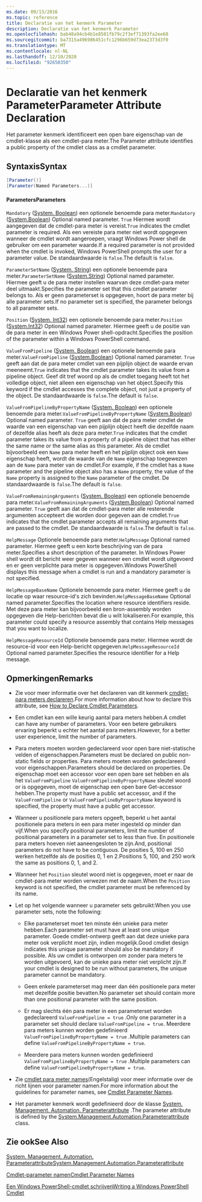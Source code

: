 ```yaml
---
ms.date: 09/13/2016
ms.topic: reference
title: Declaratie van het kenmerk Parameter
description: Declaratie van het kenmerk Parameter
ms.openlocfilehash: bab48a94cb4b1e8501fb79c2f3ef71393fa2ee68
ms.sourcegitcommit: ba7315a496986451cfc1296b659d73ea2373d3f0
ms.translationtype: MT
ms.contentlocale: nl-NL
ms.lasthandoff: 12/10/2020
ms.locfileid: "92650350"
---
```

# <a name="parameter-attribute-declaration"></a><span data-ttu-id="f8d55-103">Declaratie van het kenmerk Parameter</span><span class="sxs-lookup"><span data-stu-id="f8d55-103">Parameter Attribute Declaration</span></span>

<span data-ttu-id="f8d55-104">Het parameter kenmerk identificeert een open bare eigenschap van de cmdlet-klasse als een cmdlet-para meter.</span><span class="sxs-lookup"><span data-stu-id="f8d55-104">The Parameter attribute identifies a public property of the cmdlet class as a cmdlet parameter.</span></span>

## <a name="syntax"></a><span data-ttu-id="f8d55-105">Syntaxis</span><span class="sxs-lookup"><span data-stu-id="f8d55-105">Syntax</span></span>

```csharp
[Parameter()]
[Parameter(Named Parameters...)]
```

#### <a name="parameters"></a><span data-ttu-id="f8d55-106">Parameters</span><span class="sxs-lookup"><span data-stu-id="f8d55-106">Parameters</span></span>

<span data-ttu-id="f8d55-107">`Mandatory` ([System. Boolean](/dotnet/api/System.Boolean)) een optionele benoemde para meter.</span><span class="sxs-lookup"><span data-stu-id="f8d55-107">`Mandatory` ([System.Boolean](/dotnet/api/System.Boolean)) Optional named parameter.</span></span> <span data-ttu-id="f8d55-108">`True` Hiermee wordt aangegeven dat de cmdlet-para meter is vereist.</span><span class="sxs-lookup"><span data-stu-id="f8d55-108">`True` indicates the cmdlet parameter is required.</span></span> <span data-ttu-id="f8d55-109">Als een vereiste para meter niet wordt opgegeven wanneer de cmdlet wordt aangeroepen, vraagt Windows Power shell de gebruiker om een parameter waarde.</span><span class="sxs-lookup"><span data-stu-id="f8d55-109">If a required parameter is not provided when the cmdlet is invoked, Windows PowerShell prompts the user for a parameter value.</span></span> <span data-ttu-id="f8d55-110">De standaardwaarde is `false`.</span><span class="sxs-lookup"><span data-stu-id="f8d55-110">The default is `false`.</span></span>

<span data-ttu-id="f8d55-111">`ParameterSetName` ([System. String](/dotnet/api/System.String)) een optionele benoemde para meter.</span><span class="sxs-lookup"><span data-stu-id="f8d55-111">`ParameterSetName` ([System.String](/dotnet/api/System.String)) Optional named parameter.</span></span> <span data-ttu-id="f8d55-112">Hiermee geeft u de para meter instellen waarvan deze cmdlet-para meter deel uitmaakt.</span><span class="sxs-lookup"><span data-stu-id="f8d55-112">Specifies the parameter set that this cmdlet parameter belongs to.</span></span> <span data-ttu-id="f8d55-113">Als er geen parameterset is opgegeven, hoort de para meter bij alle parameter sets.</span><span class="sxs-lookup"><span data-stu-id="f8d55-113">If no parameter set is specified, the parameter belongs to all parameter sets.</span></span>

<span data-ttu-id="f8d55-114">`Position` ([System. Int32](/dotnet/api/System.Int32)) een optionele benoemde para meter.</span><span class="sxs-lookup"><span data-stu-id="f8d55-114">`Position` ([System.Int32](/dotnet/api/System.Int32)) Optional named parameter.</span></span> <span data-ttu-id="f8d55-115">Hiermee geeft u de positie van de para meter in een Windows Power shell-opdracht.</span><span class="sxs-lookup"><span data-stu-id="f8d55-115">Specifies the position of the parameter within a Windows PowerShell command.</span></span>

<span data-ttu-id="f8d55-116">`ValueFromPipeline` ([System. Boolean](/dotnet/api/System.Boolean)) een optionele benoemde para meter.</span><span class="sxs-lookup"><span data-stu-id="f8d55-116">`ValueFromPipeline` ([System.Boolean](/dotnet/api/System.Boolean)) Optional named parameter.</span></span> <span data-ttu-id="f8d55-117">`True` geeft aan dat de para meter cmdlet van een pijplijn object de waarde ervan meeneemt.</span><span class="sxs-lookup"><span data-stu-id="f8d55-117">`True` indicates that the cmdlet parameter takes its value from a pipeline object.</span></span> <span data-ttu-id="f8d55-118">Geef dit tref woord op als de cmdlet toegang heeft tot het volledige object, niet alleen een eigenschap van het object.</span><span class="sxs-lookup"><span data-stu-id="f8d55-118">Specify this keyword if the cmdlet accesses the complete object, not just a property of the object.</span></span> <span data-ttu-id="f8d55-119">De standaardwaarde is `false`.</span><span class="sxs-lookup"><span data-stu-id="f8d55-119">The default is `false`.</span></span>

<span data-ttu-id="f8d55-120">`ValueFromPipelineByPropertyName` ([System. Boolean](/dotnet/api/System.Boolean)) een optionele benoemde para meter.</span><span class="sxs-lookup"><span data-stu-id="f8d55-120">`ValueFromPipelineByPropertyName` ([System.Boolean](/dotnet/api/System.Boolean)) Optional named parameter.</span></span> <span data-ttu-id="f8d55-121">`True` geeft aan dat de para meter cmdlet de waarde van een eigenschap van een pijplijn object heeft die dezelfde naam of dezelfde alias heeft als deze para meter.</span><span class="sxs-lookup"><span data-stu-id="f8d55-121">`True` indicates that the cmdlet parameter takes its value from a property of a pipeline object that has either the same name or the same alias as this parameter.</span></span> <span data-ttu-id="f8d55-122">Als de cmdlet bijvoorbeeld een `Name` para meter heeft en het pijplijn object ook een `Name` eigenschap heeft, wordt de waarde van de `Name` eigenschap toegewezen aan de `Name` para meter van de cmdlet.</span><span class="sxs-lookup"><span data-stu-id="f8d55-122">For example, if the cmdlet has a `Name` parameter and the pipeline object also has a `Name` property, the value of the `Name` property is assigned to the `Name` parameter of the cmdlet.</span></span> <span data-ttu-id="f8d55-123">De standaardwaarde is `false`.</span><span class="sxs-lookup"><span data-stu-id="f8d55-123">The default is `false`.</span></span>

<span data-ttu-id="f8d55-124">`ValueFromRemainingArguments` ([System. Boolean](/dotnet/api/System.Boolean)) een optionele benoemde para meter.</span><span class="sxs-lookup"><span data-stu-id="f8d55-124">`ValueFromRemainingArguments` ([System.Boolean](/dotnet/api/System.Boolean)) Optional named parameter.</span></span> <span data-ttu-id="f8d55-125">`True` geeft aan dat de cmdlet-para meter alle resterende argumenten accepteert die worden door gegeven aan de cmdlet.</span><span class="sxs-lookup"><span data-stu-id="f8d55-125">`True` indicates that the cmdlet parameter accepts all remaining arguments that are passed to the cmdlet.</span></span> <span data-ttu-id="f8d55-126">De standaardwaarde is `false`.</span><span class="sxs-lookup"><span data-stu-id="f8d55-126">The default is `false`.</span></span>

<span data-ttu-id="f8d55-127">`HelpMessage` Optionele benoemde para meter.</span><span class="sxs-lookup"><span data-stu-id="f8d55-127">`HelpMessage` Optional named parameter.</span></span> <span data-ttu-id="f8d55-128">Hiermee geeft u een korte beschrijving van de para meter.</span><span class="sxs-lookup"><span data-stu-id="f8d55-128">Specifies a short description of the parameter.</span></span> <span data-ttu-id="f8d55-129">In Windows Power shell wordt dit bericht weer gegeven wanneer een cmdlet wordt uitgevoerd en er geen verplichte para meter is opgegeven.</span><span class="sxs-lookup"><span data-stu-id="f8d55-129">Windows PowerShell displays this message when a cmdlet is run and a mandatory parameter is not specified.</span></span>

<span data-ttu-id="f8d55-130">`HelpMessageBaseName` Optionele benoemde para meter. Hiermee geeft u de locatie op waar resource-id's zich bevinden.</span><span class="sxs-lookup"><span data-stu-id="f8d55-130">`HelpMessageBaseName` Optional named parameter.Specifies the location where resource identifiers reside.</span></span> <span data-ttu-id="f8d55-131">Met deze para meter kan bijvoorbeeld een bron-assembly worden opgegeven die Help-berichten bevat die u wilt lokaliseren.</span><span class="sxs-lookup"><span data-stu-id="f8d55-131">For example, this parameter could specify a resource assembly that contains Help messages that you want to localize.</span></span>

<span data-ttu-id="f8d55-132">`HelpMessageResourceId` Optionele benoemde para meter. Hiermee wordt de resource-id voor een Help-bericht opgegeven.</span><span class="sxs-lookup"><span data-stu-id="f8d55-132">`HelpMessageResourceId` Optional named parameter.Specifies the resource identifier for a Help message.</span></span>

## <a name="remarks"></a><span data-ttu-id="f8d55-133">Opmerkingen</span><span class="sxs-lookup"><span data-stu-id="f8d55-133">Remarks</span></span>

- <span data-ttu-id="f8d55-134">Zie voor meer informatie over het declareren van dit kenmerk [cmdlet-para meters declareren](./how-to-declare-cmdlet-parameters.md).</span><span class="sxs-lookup"><span data-stu-id="f8d55-134">For more information about how to declare this attribute, see [How to Declare Cmdlet Parameters](./how-to-declare-cmdlet-parameters.md).</span></span>

- <span data-ttu-id="f8d55-135">Een cmdlet kan een wille keurig aantal para meters hebben.</span><span class="sxs-lookup"><span data-stu-id="f8d55-135">A cmdlet can have any number of parameters.</span></span> <span data-ttu-id="f8d55-136">Voor een betere gebruikers ervaring beperkt u echter het aantal para meters.</span><span class="sxs-lookup"><span data-stu-id="f8d55-136">However, for a better user experience, limit the number of parameters.</span></span>

- <span data-ttu-id="f8d55-137">Para meters moeten worden gedeclareerd voor open bare niet-statische velden of eigenschappen.</span><span class="sxs-lookup"><span data-stu-id="f8d55-137">Parameters must be declared on public non-static fields or properties.</span></span> <span data-ttu-id="f8d55-138">Para meters moeten worden gedeclareerd voor eigenschappen.</span><span class="sxs-lookup"><span data-stu-id="f8d55-138">Parameters should be declared on properties.</span></span> <span data-ttu-id="f8d55-139">De eigenschap moet een accessor voor een open bare set hebben en als het `ValueFromPipeline` `ValueFromPipelineByPropertyName` sleutel woord or is opgegeven, moet de eigenschap een open bare Get-accessor hebben.</span><span class="sxs-lookup"><span data-stu-id="f8d55-139">The property must have a public set accessor, and if the `ValueFromPipeline` or `ValueFromPipelineByPropertyName` keyword is specified, the property must have a public get accessor.</span></span>

- <span data-ttu-id="f8d55-140">Wanneer u positionele para meters opgeeft, beperkt u het aantal positionele para meters in een para meter ingesteld op minder dan vijf.</span><span class="sxs-lookup"><span data-stu-id="f8d55-140">When you specify positional parameters,  limit the number of positional parameters in a parameter set to less than five.</span></span> <span data-ttu-id="f8d55-141">En positionele para meters hoeven niet aaneengesloten te zijn.</span><span class="sxs-lookup"><span data-stu-id="f8d55-141">And, positional parameters do not have to be contiguous.</span></span> <span data-ttu-id="f8d55-142">De posities 5, 100 en 250 werken hetzelfde als de posities 0, 1 en 2.</span><span class="sxs-lookup"><span data-stu-id="f8d55-142">Positions 5, 100, and 250 work the same as positions 0, 1, and 2.</span></span>

- <span data-ttu-id="f8d55-143">Wanneer het `Position` sleutel woord niet is opgegeven, moet er naar de cmdlet-para meter worden verwezen met de naam.</span><span class="sxs-lookup"><span data-stu-id="f8d55-143">When the `Position` keyword is not specified, the cmdlet parameter must be referenced by its name.</span></span>

- <span data-ttu-id="f8d55-144">Let op het volgende wanneer u parameter sets gebruikt:</span><span class="sxs-lookup"><span data-stu-id="f8d55-144">When you use parameter sets, note the following:</span></span>

  - <span data-ttu-id="f8d55-145">Elke parameterset moet ten minste één unieke para meter hebben.</span><span class="sxs-lookup"><span data-stu-id="f8d55-145">Each parameter set must have at least one unique parameter.</span></span> <span data-ttu-id="f8d55-146">Goede cmdlet-ontwerp geeft aan dat deze unieke para meter ook verplicht moet zijn, indien mogelijk.</span><span class="sxs-lookup"><span data-stu-id="f8d55-146">Good cmdlet design indicates this unique parameter should also be mandatory if possible.</span></span> <span data-ttu-id="f8d55-147">Als uw cmdlet is ontworpen om zonder para meters te worden uitgevoerd, kan de unieke para meter niet verplicht zijn.</span><span class="sxs-lookup"><span data-stu-id="f8d55-147">If your cmdlet is designed to be run without parameters, the unique parameter cannot be mandatory.</span></span>

  - <span data-ttu-id="f8d55-148">Geen enkele parameterset mag meer dan één positionele para meter met dezelfde positie bevatten.</span><span class="sxs-lookup"><span data-stu-id="f8d55-148">No parameter set should contain more than one positional parameter with the same position.</span></span>

  - <span data-ttu-id="f8d55-149">Er mag slechts één para meter in een parameterset worden gedeclareerd `ValueFromPipeline = true` .</span><span class="sxs-lookup"><span data-stu-id="f8d55-149">Only one parameter in a parameter set should declare `ValueFromPipeline = true`.</span></span> <span data-ttu-id="f8d55-150">Meerdere para meters kunnen worden gedefinieerd `ValueFromPipelineByPropertyName = true` .</span><span class="sxs-lookup"><span data-stu-id="f8d55-150">Multiple parameters can define `ValueFromPipelineByPropertyName = true`.</span></span>

  - <span data-ttu-id="f8d55-151">Meerdere para meters kunnen worden gedefinieerd `ValueFromPipelineByPropertyName = true` .</span><span class="sxs-lookup"><span data-stu-id="f8d55-151">Multiple parameters can define `ValueFromPipelineByPropertyName = true`.</span></span>

- <span data-ttu-id="f8d55-152">Zie [cmdlet para meter names](standard-cmdlet-parameter-names-and-types.md)(Engelstalig) voor meer informatie over de richt lijnen voor parameter namen.</span><span class="sxs-lookup"><span data-stu-id="f8d55-152">For more information about the guidelines for parameter names, see [Cmdlet Parameter Names](standard-cmdlet-parameter-names-and-types.md).</span></span>

- <span data-ttu-id="f8d55-153">Het parameter kenmerk wordt gedefinieerd door de klasse [System. Management. Automation. Parameterattribute](/dotnet/api/System.Management.Automation.ParameterAttribute) .</span><span class="sxs-lookup"><span data-stu-id="f8d55-153">The parameter attribute is defined by the [System.Management.Automation.Parameterattribute](/dotnet/api/System.Management.Automation.ParameterAttribute) class.</span></span>

## <a name="see-also"></a><span data-ttu-id="f8d55-154">Zie ook</span><span class="sxs-lookup"><span data-stu-id="f8d55-154">See Also</span></span>

[<span data-ttu-id="f8d55-155">System. Management. Automation. Parameterattribute</span><span class="sxs-lookup"><span data-stu-id="f8d55-155">System.Management.Automation.Parameterattribute</span></span>](/dotnet/api/System.Management.Automation.ParameterAttribute)

[<span data-ttu-id="f8d55-156">Cmdlet-parameter namen</span><span class="sxs-lookup"><span data-stu-id="f8d55-156">Cmdlet Parameter Names</span></span>](standard-cmdlet-parameter-names-and-types.md)

[<span data-ttu-id="f8d55-157">Een Windows PowerShell-cmdlet schrijven</span><span class="sxs-lookup"><span data-stu-id="f8d55-157">Writing a Windows PowerShell Cmdlet</span></span>](./writing-a-windows-powershell-cmdlet.md)
